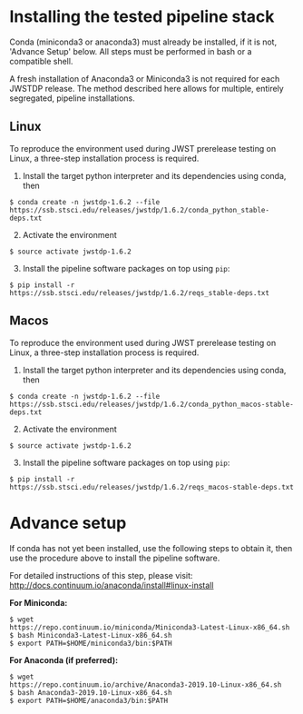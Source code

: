 # Installing the tested pipeline stack

Conda (miniconda3 or anaconda3) must already be installed, if it is not,
'Advance Setup' below.
All steps must be performed in bash or a compatible shell.

A fresh installation of Anaconda3 or Miniconda3 is not required for each JWSTDP
release. The method described here allows for multiple, entirely segregated,
pipeline installations.

## Linux
To reproduce the environment used during JWST prerelease testing on Linux, a 
three-step installation process is required.

1) Install the target python interpreter and its dependencies using conda, then
```
$ conda create -n jwstdp-1.6.2 --file
https://ssb.stsci.edu/releases/jwstdp/1.6.2/conda_python_stable-deps.txt
```

2) Activate the environment
```
$ source activate jwstdp-1.6.2
```

3) Install the pipeline software packages on top using `pip`:
```
$ pip install -r https://ssb.stsci.edu/releases/jwstdp/1.6.2/reqs_stable-deps.txt
```

## Macos
To reproduce the environment used during JWST prerelease testing on Linux, a 
three-step installation process is required.

1) Install the target python interpreter and its dependencies using conda, then
```
$ conda create -n jwstdp-1.6.2 --file
https://ssb.stsci.edu/releases/jwstdp/1.6.2/conda_python_macos-stable-deps.txt
```

2) Activate the environment
```
$ source activate jwstdp-1.6.2
```

3) Install the pipeline software packages on top using `pip`:
```
$ pip install -r https://ssb.stsci.edu/releases/jwstdp/1.6.2/reqs_macos-stable-deps.txt
```

# Advance setup
 
If conda has not yet been installed, use the following steps to obtain
it, then use the procedure above to install the pipeline software.

For detailed instructions of this step, please visit: http://docs.continuum.io/anaconda/install#linux-install

**For Miniconda:**

```
$ wget
https://repo.continuum.io/miniconda/Miniconda3-Latest-Linux-x86_64.sh
$ bash Miniconda3-Latest-Linux-x86_64.sh
$ export PATH=$HOME/miniconda3/bin:$PATH
```

**For Anaconda (if preferred):**

```
$ wget
https://repo.continuum.io/archive/Anaconda3-2019.10-Linux-x86_64.sh
$ bash Anaconda3-2019.10-Linux-x86_64.sh
$ export PATH=$HOME/anaconda3/bin:$PATH
```
